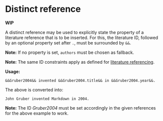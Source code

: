# Distinct reference

**WIP**

A distinct reference may be used to explicitly state the property of a literature reference that is to be inserted.
For this, the literature ID, followed by an optional property set after `.`, must be surrounded by `&&`.

**Note:** If no property is set, `authors` must be chosen as fallback.

**Note:** The same ID constraints apply as defined for [literature referencing](/markup/inlines/boxes/referencing/literature-reference).

**Usage:**

```
&&Gruber2004&& invented &&Gruber2004.title&& in &&Gruber2004.year&&.
```

The above is converted into:

```
John Gruber invented Markdown in 2004.
```

**Note:** The ID *Gruber2004* must be set accordingly in the given references for the above example to work.
